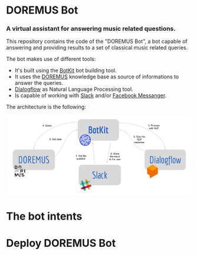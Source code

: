 # DOREMUS Bot
### A virtual assistant for answering music related questions.

This repository contains the code of the "DOREMUS Bot", a bot capable of answering and providing results to a set of classical music related queries.

The bot makes use of different tools:
- It's built using the [BotKit](https://github.com/howdyai/botkit) bot building tool.
- It uses the [DOREMUS](https://github.com/DOREMUS-ANR) knowledge base as source of informations to answer the queries.
- [Dialogflow](https://github.com/dialogflow) as Natural Language Processing tool.
- Is capable of working with [Slack](https://slack.com) and/or [Facebook Messanger](https://www.messenger.com).

The architecture is the following:

![DOREMUS Bot architecture](./final-report/images/architecture.png) 

# The bot intents


# Deploy DOREMUS Bot